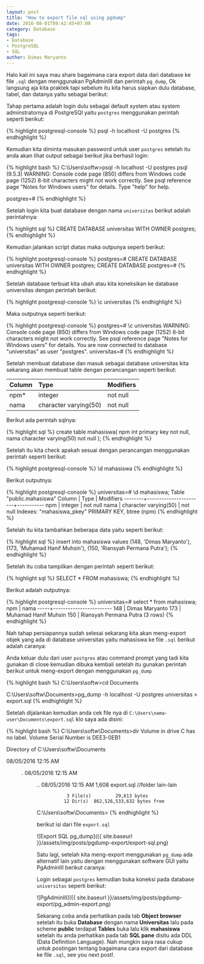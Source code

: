 ```yaml
---
layout: post
title: "How to export file sql using pgdump"
date: 2016-08-01T09:42:45+07:00
category: Database
tags: 
- Database
- PostgreSQL
- SQL
author: Dimas Maryanto
---
```


Halo kali ini saya mau share bagaimana cara export data dari database ke file ```.sql``` dengan menggunakan PgAdminIII dan perintah ```pg_dump```, Ok langsung aja kita praktek tapi sebelum itu kita harus siapkan dulu database, tabel, dan datanya yaitu sebagai berikut:

<!--more-->

Tahap pertama adalah login dulu sebagai default system atau system adminstratornya di PostgreSQl yaitu ```postgres``` menggunakan perintah seperti berikut:

{% highlight postgresql-console %}
psql -h localhost -U postgres
{% endhighlight %}

Kemudian kita diminta masukan password untuk user ```postgres``` setelah itu anda akan lihat output sebagai berikut jika berhasil login:

{% highlight bash %}
C:\Users\softw>psql -h localhost -U postgres
psql (9.5.3)
WARNING: Console code page (850) differs from Windows code page (1252)
         8-bit characters might not work correctly. See psql reference
         page "Notes for Windows users" for details.
Type "help" for help.

postgres=#
{% endhighlight %}

Setelah login kita buat database dengan nama ```universitas``` berikut adalah perintahnya:

{% highlight sql %}
CREATE DATABASE universitas WITH OWNER postgres;
{% endhighlight %}

Kemudian jalankan script diatas maka outpunya seperti berikut:

{% highlight postgresql-console %}
postgres=# CREATE DATABASE universitas WITH OWNER postgres;
CREATE DATABASE
postgres=#
{% endhighlight %}

Setelah database terbuat kita ubah atau kita koneksikan ke database universitas dengan perintah berikut:

{% highlight postgresql-console %}
\c universitas
{% endhighlight %}

Maka outputnya seperti berikut:

{% highlight postgresql-console %}
postgres=# \c universitas
WARNING: Console code page (850) differs from Windows code page (1252)
         8-bit characters might not work correctly. See psql reference
         page "Notes for Windows users" for details.
You are now connected to database "universitas" as user "postgres".
universitas=#
{% endhighlight %}

Setelah membuat database dan masuk sebagai database universitas kita sekarang akan membuat table dengan perancangan seperti berikut:

| Column          | Type                  | Modifiers     |
| :-------------  | :-------------        | ------------- |
| npm*            | integer               | not null      |
| nama            | character varying(50) | not null      |

Berikut ada perintah sqlnya:

{% highlight sql %}
create table mahasiswa(
  npm int primary key not null,
  nama character varying(50) not null
);
{% endhighlight %}

Setelah itu kita check apakah sesuai dengan perancangan menggunakan perintah seperti berikut:

{% highlight postgresql-console %}
\d mahasiswa
{% endhighlight %}

Berikut outputnya:

{% highlight postgresql-console %}
universitas=# \d mahasiswa;
          Table "public.mahasiswa"
 Column |         Type          | Modifiers
--------+-----------------------+-----------
 npm    | integer               | not null
 nama   | character varying(50) | not null
Indexes:
    "mahasiswa_pkey" PRIMARY KEY, btree (npm)
{% endhighlight %}

Setelah itu kita tambahkan beberapa data yaitu seperti berikut:

{% highlight sql %}
insert into mahasiswa values
  (148, 'Dimas Maryanto'),
  (173, 'Muhamad Hanif Muhsin'),
  (150, 'Riansyah Permana Putra');
{% endhighlight %}

Setelah itu coba tampilkan dengan perintah seperti berikut:

{% highlight sql %}
SELECT * FROM mahasiswa;
{% endhighlight %}

Berikut adalah outputnya:

{% highlight postgresql-console %}
universitas=# select * from mahasiswa;
 npm |          nama
-----+------------------------
 148 | Dimas Maryanto
 173 | Muhamad Hanif Muhsin
 150 | Riansyah Permana Putra
(3 rows)
{% endhighlight %}

Nah tahap persiapannya sudah selesai sekarang kita akan meng-export objek yang ada di database universitas yaitu mahasiswa ke file ```.sql``` berikut adalah caranya:

Anda keluar dulu dari user ```postgres``` atau command prompt yang tadi kita gunakan di close kemudian dibuka kembali setelah itu gunakan perintah berikut untuk meng-export dengan menggunakan ```pg_dump```

{% highlight bash %}
C:\Users\softw>cd Documents

C:\Users\softw\Documents>pg_dump -h localhost -U postgres universitas > export.sql
{% endhighlight %}

Setelah dijalankan kemudian anda cek file nya di ```C:\Users\nama-user\Documents\export.sql``` klo saya ada disini:

{% highlight bash %}
C:\Users\softw\Documents>dir
 Volume in drive C has no label.
 Volume Serial Number is DEE3-0EB1

 Directory of C:\Users\softw\Documents

08/05/2016  12:15 AM    <DIR>          .
08/05/2016  12:15 AM    <DIR>          ..
08/05/2016  12:15 AM             1,608 export.sql
//folder lain-lain

               3 File(s)         29,613 bytes
              12 Dir(s)  862,526,533,632 bytes free

C:\Users\softw\Documents>
{% endhighlight %}

berikut isi dari file ```export.sql```

![Export SQL pg_dump]({{ site.baseurl }}/assets/img/posts/pgdump-export/export-sql.png)

Satu lagi, setelah kita meng-export menggunakan ```pg_dump``` ada alternatif lain yaitu dengan menggunakan software GUI yaitu PgAdminIII berikut caranya:

Login sebagai ```postgres``` kemudian buka koneksi pada database ```universitas``` seperti berikut:

![PgAdminIII]({{ site.baseurl }}/assets/img/posts/pgdump-export/pg_admin-export.png)

Sekarang coba anda perhatikan pada tab **Object browser** setelah itu buka **Database** dengan nama **Universitas** lalu pada scheme **public** terdapat **Tables** buka lalu klik **mahasiswa** setelah itu anda perhatikan pada tab **SQL pane** disitu ada DDL (Data Definition Language). Nah mungkin saya rasa cukup untuk postingan tentang bagaimana cara export dari database ke file ```.sql```, see you next post!.

